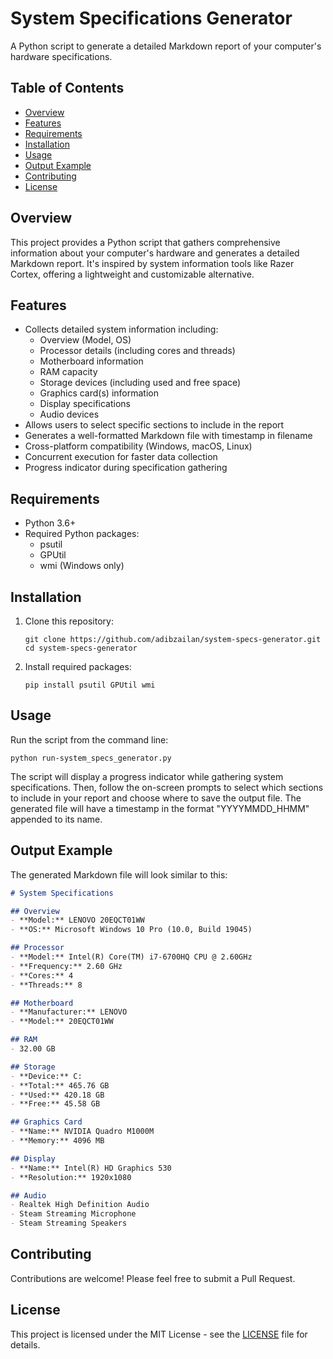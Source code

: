 # System Specifications Generator

A Python script to generate a detailed Markdown report of your computer's hardware specifications.

## Table of Contents

- [Overview](#overview)
- [Features](#features)
- [Requirements](#requirements)
- [Installation](#installation)
- [Usage](#usage)
- [Output Example](#output-example)
- [Contributing](#contributing)
- [License](#license)

## Overview

This project provides a Python script that gathers comprehensive information about your computer's hardware and generates a detailed Markdown report. It's inspired by system information tools like Razer Cortex, offering a lightweight and customizable alternative.

## Features

- Collects detailed system information including:
  - Overview (Model, OS)
  - Processor details (including cores and threads)
  - Motherboard information
  - RAM capacity
  - Storage devices (including used and free space)
  - Graphics card(s) information
  - Display specifications
  - Audio devices
- Allows users to select specific sections to include in the report
- Generates a well-formatted Markdown file with timestamp in filename
- Cross-platform compatibility (Windows, macOS, Linux)
- Concurrent execution for faster data collection
- Progress indicator during specification gathering

## Requirements

- Python 3.6+
- Required Python packages:
  - psutil
  - GPUtil
  - wmi (Windows only)

## Installation

1. Clone this repository:
   ```
   git clone https://github.com/adibzailan/system-specs-generator.git
   cd system-specs-generator
   ```

2. Install required packages:
   ```
   pip install psutil GPUtil wmi
   ```

## Usage

Run the script from the command line:

```
python run-system_specs_generator.py
```

The script will display a progress indicator while gathering system specifications. Then, follow the on-screen prompts to select which sections to include in your report and choose where to save the output file. The generated file will have a timestamp in the format "YYYYMMDD_HHMM" appended to its name.

## Output Example

The generated Markdown file will look similar to this:

```markdown
# System Specifications

## Overview
- **Model:** LENOVO 20EQCT01WW
- **OS:** Microsoft Windows 10 Pro (10.0, Build 19045)

## Processor
- **Model:** Intel(R) Core(TM) i7-6700HQ CPU @ 2.60GHz
- **Frequency:** 2.60 GHz
- **Cores:** 4
- **Threads:** 8

## Motherboard
- **Manufacturer:** LENOVO
- **Model:** 20EQCT01WW

## RAM
- 32.00 GB

## Storage
- **Device:** C:
- **Total:** 465.76 GB
- **Used:** 420.18 GB
- **Free:** 45.58 GB

## Graphics Card
- **Name:** NVIDIA Quadro M1000M
- **Memory:** 4096 MB

## Display
- **Name:** Intel(R) HD Graphics 530
- **Resolution:** 1920x1080

## Audio
- Realtek High Definition Audio
- Steam Streaming Microphone
- Steam Streaming Speakers
```

## Contributing

Contributions are welcome! Please feel free to submit a Pull Request.

## License

This project is licensed under the MIT License - see the [LICENSE](LICENSE) file for details.